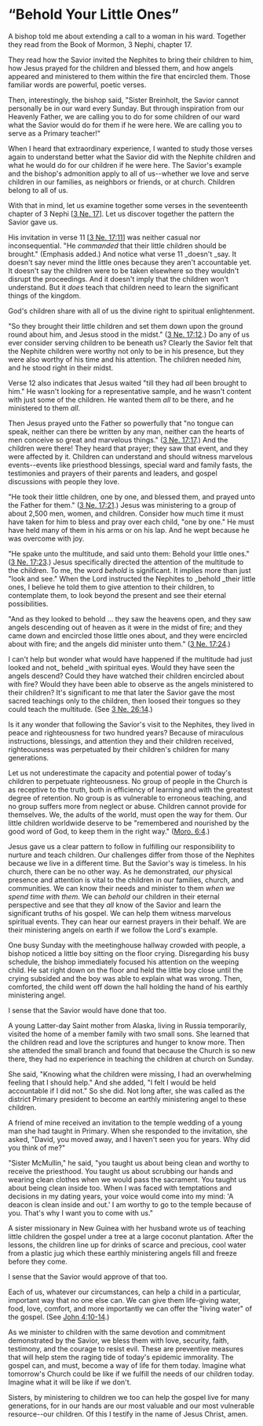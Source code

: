 # “Behold Your Little Ones”

A bishop told me about extending a call to a woman in his ward. Together they
read from the Book of Mormon, 3 Nephi, chapter 17.

They read how the Savior invited the Nephites to bring their children to him,
how Jesus prayed for the children and blessed them, and how angels appeared
and ministered to them within the fire that encircled them. Those familiar
words are powerful, poetic verses.

Then, interestingly, the bishop said, "Sister Breinholt, the Savior cannot
personally be in our ward every Sunday. But through inspiration from our
Heavenly Father, we are calling you to do for some children of our ward what
the Savior would do for them if he were here. We are calling you to serve as a
Primary teacher!"

When I heard that extraordinary experience, I wanted to study those verses
again to understand better what the Savior did with the Nephite children and
what he would do for our children if he were here. The Savior's example and
the bishop's admonition apply to all of us--whether we love and serve children
in our families, as neighbors or friends, or at church. Children belong to all
of us.

With that in mind, let us examine together some verses in the seventeenth
chapter of 3 Nephi [[3 Ne.
17](https://www.lds.org/scriptures/bofm/3-ne/17.title?lang=eng)]. Let us
discover together the pattern the Savior gave us.

His invitation in verse 11 [[3 Ne.
17:11](https://www.lds.org/scriptures/bofm/3-ne/17.11?lang=eng#10)] was
neither casual nor inconsequential. "He _commanded_ that their little children
should be brought." (Emphasis added.) And notice what verse 11 _doesn't _say.
It doesn't say never mind the little ones because they aren't accountable yet.
It doesn't say the children were to be taken elsewhere so they wouldn't
disrupt the proceedings. And it doesn't imply that the children won't
understand. But it _does_ teach that children need to learn the significant
things of the kingdom.

God's children share with all of us the divine right to spiritual
enlightenment.

"So they brought their little children and set them down upon the ground round
about him, and Jesus stood in the midst." ([3 Ne.
17:12](https://www.lds.org/scriptures/bofm/3-ne/17.12?lang=eng#11).) Do any of
us ever consider serving children to be beneath us? Clearly the Savior felt
that the Nephite children were worthy not only to be in his presence, but they
were also worthy of his time and his attention. The children needed _him,_ and
he stood right in their midst.

Verse 12 also indicates that Jesus waited "till they had _all_ been brought to
him." He wasn't looking for a representative sample, and he wasn't content
with just some of the children. He wanted them _all_ to be there, and he
ministered to them _all_.

Then Jesus prayed unto the Father so powerfully that "no tongue can speak,
neither can there be written by any man, neither can the hearts of men
conceive so great and marvelous things." ([3 Ne.
17:17](https://www.lds.org/scriptures/bofm/3-ne/17.17?lang=eng#16).) And the
children were there! They heard that prayer; they saw that event, and they
were affected by it. Children can understand and should witness marvelous
events--events like priesthood blessings, special ward and family fasts, the
testimonies and prayers of their parents and leaders, and gospel discussions
with people they love.

"He took their little children, one by one, and blessed them, and prayed unto
the Father for them." ([3 Ne.
17:21](https://www.lds.org/scriptures/bofm/3-ne/17.21?lang=eng#20).) Jesus was
ministering to a group of about 2,500 men, women, and children. Consider how
much time it must have taken for him to bless and pray over each child, "one
by one." He must have held many of them in his arms or on his lap. And he wept
because he was overcome with joy.

"He spake unto the multitude, and said unto them: Behold your little ones."
([3 Ne. 17:23](https://www.lds.org/scriptures/bofm/3-ne/17.23?lang=eng#22).)
Jesus specifically directed the attention of the multitude to the children. To
me, the word _behold_ is significant. It implies more than just "look and
see." When the Lord instructed the Nephites to _behold _their little ones, I
believe he told them to give attention to their children, to contemplate them,
to look beyond the present and see their eternal possibilities.

"And as they looked to behold ... they saw the heavens open, and they saw angels
descending out of heaven as it were in the midst of fire; and they came down
and encircled those little ones about, and they were encircled about with
fire; and the angels did minister unto them." ([3 Ne.
17:24](https://www.lds.org/scriptures/bofm/3-ne/17.24?lang=eng#23).)

I can't help but wonder what would have happened if the multitude had just
looked and not_ beheld _with spiritual eyes. Would they have seen the angels
descend? Could they have watched their children encircled about with fire?
Would they have been able to observe as the angels ministered to their
children? It's significant to me that later the Savior gave the most sacred
teachings only to the children, then loosed their tongues so they could teach
the multitude. (See [3 Ne.
26:14](https://www.lds.org/scriptures/bofm/3-ne/26.14?lang=eng#13).)

Is it any wonder that following the Savior's visit to the Nephites, they lived
in peace and righteousness for two hundred years? Because of miraculous
instructions, blessings, and attention they and their children received,
righteousness was perpetuated by their children's children for many
generations.

Let us not underestimate the capacity and potential power of today's children
to perpetuate righteousness. No group of people in the Church is as receptive
to the truth, both in efficiency of learning and with the greatest degree of
retention. No group is as vulnerable to erroneous teaching, and no group
suffers more from neglect or abuse. Children cannot provide for themselves.
We, the adults of the world, must open the way for them. Our little children
worldwide deserve to be "remembered and nourished by the good word of God, to
keep them in the right way." ([Moro.
6:4](https://www.lds.org/scriptures/bofm/moro/6.4?lang=eng#3).)

Jesus gave us a clear pattern to follow in fulfilling our responsibility to
nurture and teach children. Our challenges differ from those of the Nephites
because we live in a different time. But the Savior's way is timeless. In his
church, there can be no other way. As he demonstrated, _our_ physical presence
and attention is vital to the children in our families, church, and
communities. We can know their needs and minister to them _when we spend time
with them._ We can _behold_ our children in their eternal perspective and see
that they _all_ know of the Savior and learn the significant truths of his
gospel. We can help them witness marvelous spiritual events. They can hear our
earnest prayers in their behalf. We are their ministering angels on earth if
we follow the Lord's example.

One busy Sunday with the meetinghouse hallway crowded with people, a bishop
noticed a little boy sitting on the floor crying. Disregarding his busy
schedule, the bishop immediately focused his attention on the weeping child.
He sat right down on the floor and held the little boy close until the crying
subsided and the boy was able to explain what was wrong. Then, comforted, the
child went off down the hall holding the hand of his earthly ministering
angel.

I sense that the Savior would have done that too.

A young Latter-day Saint mother from Alaska, living in Russia temporarily,
visited the home of a member family with two small sons. She learned that the
children read and love the scriptures and hunger to know more. Then she
attended the small branch and found that because the Church is so new there,
they had no experience in teaching the children at church on Sunday.

She said, "Knowing what the children were missing, I had an overwhelming
feeling that I should help." And she added, "I felt I would be held
accountable if I did not." So she did. Not long after, she was called as the
district Primary president to become an earthly ministering angel to these
children.

A friend of mine received an invitation to the temple wedding of a young man
she had taught in Primary. When she responded to the invitation, she asked,
"David, you moved away, and I haven't seen you for years. Why did you think of
me?"

"Sister McMullin," he said, "you taught us about being clean and worthy to
receive the priesthood. You taught us about scrubbing our hands and wearing
clean clothes when we would pass the sacrament. You taught us about being
clean inside too. When I was faced with temptations and decisions in my dating
years, your voice would come into my mind: 'A deacon is clean inside and out.'
I am worthy to go to the temple because of you. That's why I want you to come
with us."

A sister missionary in New Guinea with her husband wrote us of teaching little
children the gospel under a tree at a large coconut plantation. After the
lessons, the children line up for drinks of scarce and precious, cool water
from a plastic jug which these earthly ministering angels fill and freeze
before they come.

I sense that the Savior would approve of that too.

Each of us, whatever our circumstances, can help a child in a particular,
important way that no one else can. We can give them life-giving water, food,
love, comfort, and more importantly we can offer the "living water" of the
gospel. (See [John
4:10-14](https://www.lds.org/scriptures/nt/john/4.10-14?lang=eng#9).)

As we minister to children with the same devotion and commitment demonstrated
by the Savior, we bless them with love, security, faith, testimony, and the
courage to resist evil. These are preventive measures that will help stem the
raging tide of today's epidemic immorality. The gospel can, and must, become a
way of life for them today. Imagine what tomorrow's Church could be like if we
fulfill the needs of our children today. Imagine what it will be like if we
don't.

Sisters, by ministering to children we too can help the gospel live for many
generations, for in our hands are our most valuable and our most vulnerable
resource--our children. Of this I testify in the name of Jesus Christ, amen.

